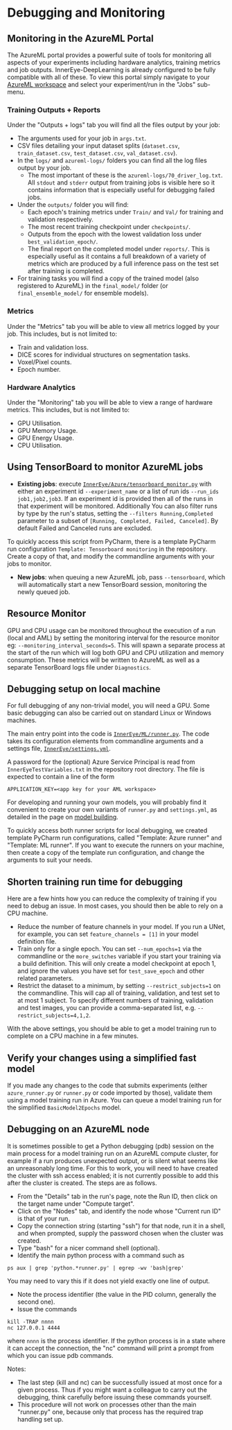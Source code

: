 # Debugging and Monitoring

## Monitoring in the AzureML Portal

The AzureML portal provides a powerful suite of tools for monitoring all aspects of your experiments including hardware analytics, training metrics and job outputs. InnerEye-DeepLearning is already configured to be fully compatible with all of these. To view this portal simply navigate to your [AzureML workspace](ml.azure.com) and select your experiment/run in the "Jobs" sub-menu.

### Training Outputs + Reports

Under the "Outputs + logs" tab you will find all the files output by your job:

- The arguments used for your job in `args.txt`.
- CSV files detailing your input dataset splits (`dataset.csv`, `train_dataset.csv`, `test_dataset.csv`, `val_dataset.csv`).
- In the `logs/` and `azureml-logs/` folders you can find all the log files output by your job.
  - The most important of these is the `azureml-logs/70_driver_log.txt`. All `stdout` and `stderr` output from training jobs is visible here so it contains information that is especially useful for debugging failed jobs.
- Under the `outputs/` folder you will find:
  - Each epoch's training metrics under `Train/` and `Val/` for training and validation respectively.
  - The most recent training checkpoint under `checkpoints/`.
  - Outputs from the epoch with the lowest validation loss under `best_validation_epoch/`.
  - The final report on the completed model under `reports/`. This is especially useful as it contains a full breakdown of a variety of metrics which are produced by a full inference pass on the test set after training is completed.
- For training tasks you will find a copy of the trained model (also registered to AzureML) in the `final_model/` folder (or `final_ensemble_model/` for ensemble models).

### Metrics

Under the "Metrics" tab you will be able to view all metrics logged by your job. This includes, but is not limited to:

- Train and validation loss.
- DICE scores for individual structures on segmentation tasks.
- Voxel/Pixel counts.
- Epoch number.

### Hardware Analytics

Under the "Monitoring" tab you will be able to view a range of hardware metrics. This includes, but is not limited to:

- GPU Utilisation.
- GPU Memory Usage.
- GPU Energy Usage.
- CPU Utilisation.

## Using TensorBoard to monitor AzureML jobs

* **Existing jobs**: execute [`InnerEye/Azure/tensorboard_monitor.py`](https://github.com/microsoft/InnerEye-DeepLearning/tree/main/InnerEye/Azure/tensorboard_monitor.py)
with either an experiment id `--experiment_name` or a list of run ids `--run_ids job1,job2,job3`.
If an experiment id is provided then all of the runs in that experiment will be monitored. Additionally You can also
filter runs by type by the run's status, setting the `--filters Running,Completed` parameter to a subset of
`[Running, Completed, Failed, Canceled]`. By default Failed and Canceled runs are excluded.

To quickly access this script from PyCharm, there is a template PyCharm run configuration
`Template: Tensorboard monitoring` in the repository. Create a copy of that, and modify the commandline
arguments with your jobs to monitor.

* **New jobs**: when queuing a new AzureML job, pass `--tensorboard`, which will automatically start a new TensorBoard
session, monitoring the newly queued job.

## Resource Monitor

GPU and CPU usage can be monitored throughout the execution of a run (local and AML) by setting the monitoring interval
for the resource monitor eg: `--monitoring_interval_seconds=5`. This will spawn a separate process at the start of the
run which will log both GPU and CPU utilization and memory consumption. These metrics will be written to AzureML as
well as a separate TensorBoard logs file under `Diagnostics`.

## Debugging setup on local machine

For full debugging of any non-trivial model, you will need a GPU. Some basic debugging can also be carried out on
standard Linux or Windows machines.

The main entry point into the code is [`InnerEye/ML/runner.py`](https://github.com/microsoft/InnerEye-DeepLearning/tree/main/InnerEye/ML/runner.py). The code takes its
configuration elements from commandline arguments and a settings file,
[`InnerEye/settings.yml`](https://github.com/microsoft/InnerEye-DeepLearning/tree/main/InnerEye/settings.yml).

A password for the (optional) Azure Service
Principal is read from `InnerEyeTestVariables.txt` in the repository root directory. The file
is expected to contain a line of the form

```text
APPLICATION_KEY=<app key for your AML workspace>
```

For developing and running your own models, you will probably find it convenient to create your own variants of
`runner.py` and `settings.yml`, as detailed in the page on [model building](building_models.md).

To quickly access both runner scripts for local debugging, we created template PyCharm run configurations, called
"Template: Azure runner" and "Template: ML runner". If you want to execute the runners on your machine, then
create a copy of the template run configuration, and change the arguments to suit your needs.

## Shorten training run time for debugging

Here are a few hints how you can reduce the complexity of training if you need to debug an issue. In most cases,
you should then be able to rely on a CPU machine.

* Reduce the number of feature channels in your model. If you run a UNet, for example, you can set
`feature_channels = [1]` in your model definition file.
* Train only for a single epoch. You can set `--num_epochs=1` via the commandline or the `more_switches` variable
if you start your training via a build definition. This will only create a model checkpoint at epoch 1, and ignore
the values you have set for `test_save_epoch` and other related parameters.
* Restrict the dataset to a minimum, by setting `--restrict_subjects=1` on the commandline. This will cap all of
training, validation, and test set to at most 1 subject. To specify different numbers of training, validation
and test images, you can provide a comma-separated list, e.g. `--restrict_subjects=4,1,2`.

With the above settings, you should be able to get a model training run to complete on a CPU machine in a few minutes.

## Verify your changes using a simplified fast model

If you made any changes to the code that submits experiments (either `azure_runner.py` or `runner.py` or code
imported by those), validate them using a model training run in Azure. You can queue a model training run for the
simplified `BasicModel2Epochs` model.

## Debugging on an AzureML node

It is sometimes possible to get a Python debugging (pdb) session on the main process for a model
training run on an  AzureML compute cluster, for example if a run produces unexpected output,
or is silent what seems like an unreasonably long time. For this to work, you will need to
have created the cluster with ssh access enabled; it is not currently possible to add this
after the cluster is created. The steps are as follows.

* From the "Details" tab in the run's page, note the Run ID, then click on the target name under
"Compute target".
* Click on the "Nodes" tab, and identify the node whose "Current run ID" is that of your run.
* Copy the connection string (starting "ssh") for that node, run it in a shell, and when prompted,
supply the password chosen when the cluster was created.
* Type "bash" for a nicer command shell (optional).
* Identify the main python process with a command such as

```shell
ps aux | grep 'python.*runner.py' | egrep -wv 'bash|grep'
```

You may need to vary this if it does not yield exactly one line of output.

* Note the process identifier (the value in the PID column, generally the second one).
* Issue the commands

```shell
kill -TRAP nnnn
nc 127.0.0.1 4444
```

where `nnnn` is the process identifier. If the python process is in a state where it can
accept the connection, the "nc" command will print a prompt from which you can issue pdb
commands.

Notes:

* The last step (kill and nc) can be successfully issued at most once for a given process.
Thus if you might want a colleague to carry out the debugging, think carefully before
issuing these commands yourself.
* This procedure will not work on processes other than the main "runner.py" one, because
only that process has the required trap handling set up.
